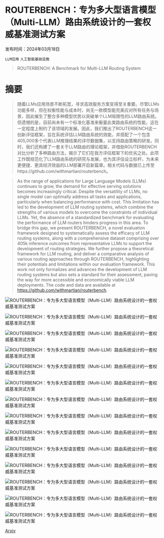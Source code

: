 # ROUTERBENCH：专为多大型语言模型（Multi-LLM）路由系统设计的一套权威基准测试方案

发布时间：2024年03月18日

`LLM应用` `人工智能基础设施`

> ROUTERBENCH: A Benchmark for Multi-LLM Routing System

# 摘要

> 随着LLMs应用场景不断拓宽，寻求高效服务方案变得至关重要。尽管LLMs功能多样，但在权衡性能与成本时，尚无一款模型能完美应对所有任务与场景，因此催生了整合多种模型优势以突破单个LLM局限性的LLM路由系统。但遗憾的是，目前尚未有一个标准化基准来衡量此类路由系统的性能，这在一定程度上制约了该领域的发展。因此，我们推出了ROUTERBENCH这一创新评估框架，旨在系统评估LLM路由系统的效能，并搭配了一个包含405,000多个代表LLM推理结果的详尽数据集，以支持路由策略的研发。同时，我们还构建了一套关于LLM路由的理论框架，并借助ROUTERBENCH对比分析了多种路由方法，揭示了它们在我方评估框架下的优劣之处。此项工作既规范化了LLM路由系统的研究与发展，也为其评估设立标杆，为未来更便捷、更具经济效益的LLM部署开启新篇章。相关代码与数据已上传至https://github.com/withmartian/routerbench。

> As the range of applications for Large Language Models (LLMs) continues to grow, the demand for effective serving solutions becomes increasingly critical. Despite the versatility of LLMs, no single model can optimally address all tasks and applications, particularly when balancing performance with cost. This limitation has led to the development of LLM routing systems, which combine the strengths of various models to overcome the constraints of individual LLMs. Yet, the absence of a standardized benchmark for evaluating the performance of LLM routers hinders progress in this area. To bridge this gap, we present ROUTERBENCH, a novel evaluation framework designed to systematically assess the efficacy of LLM routing systems, along with a comprehensive dataset comprising over 405k inference outcomes from representative LLMs to support the development of routing strategies. We further propose a theoretical framework for LLM routing, and deliver a comparative analysis of various routing approaches through ROUTERBENCH, highlighting their potentials and limitations within our evaluation framework. This work not only formalizes and advances the development of LLM routing systems but also sets a standard for their assessment, paving the way for more accessible and economically viable LLM deployments. The code and data are available at https://github.com/withmartian/routerbench.

![ROUTERBENCH：专为多大型语言模型（Multi-LLM）路由系统设计的一套权威基准测试方案](../../../paper_images/2403.12031/x1.png)

![ROUTERBENCH：专为多大型语言模型（Multi-LLM）路由系统设计的一套权威基准测试方案](../../../paper_images/2403.12031/x2.png)

![ROUTERBENCH：专为多大型语言模型（Multi-LLM）路由系统设计的一套权威基准测试方案](../../../paper_images/2403.12031/x3.png)

![ROUTERBENCH：专为多大型语言模型（Multi-LLM）路由系统设计的一套权威基准测试方案](../../../paper_images/2403.12031/x4.png)

![ROUTERBENCH：专为多大型语言模型（Multi-LLM）路由系统设计的一套权威基准测试方案](../../../paper_images/2403.12031/x5.png)

![ROUTERBENCH：专为多大型语言模型（Multi-LLM）路由系统设计的一套权威基准测试方案](../../../paper_images/2403.12031/x6.png)

![ROUTERBENCH：专为多大型语言模型（Multi-LLM）路由系统设计的一套权威基准测试方案](../../../paper_images/2403.12031/x7.png)

![ROUTERBENCH：专为多大型语言模型（Multi-LLM）路由系统设计的一套权威基准测试方案](../../../paper_images/2403.12031/x8.png)

![ROUTERBENCH：专为多大型语言模型（Multi-LLM）路由系统设计的一套权威基准测试方案](../../../paper_images/2403.12031/x9.png)

![ROUTERBENCH：专为多大型语言模型（Multi-LLM）路由系统设计的一套权威基准测试方案](../../../paper_images/2403.12031/x10.png)

![ROUTERBENCH：专为多大型语言模型（Multi-LLM）路由系统设计的一套权威基准测试方案](../../../paper_images/2403.12031/x11.png)

![ROUTERBENCH：专为多大型语言模型（Multi-LLM）路由系统设计的一套权威基准测试方案](../../../paper_images/2403.12031/x12.png)

![ROUTERBENCH：专为多大型语言模型（Multi-LLM）路由系统设计的一套权威基准测试方案](../../../paper_images/2403.12031/x13.png)

![ROUTERBENCH：专为多大型语言模型（Multi-LLM）路由系统设计的一套权威基准测试方案](../../../paper_images/2403.12031/x14.png)

[Arxiv](https://arxiv.org/abs/2403.12031)